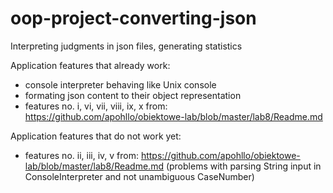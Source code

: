 # oop-project-converting-json
Interpreting judgments in json files, generating statistics

Application features that already work:
  - console interpreter behaving like Unix console
  - formating json content to their object representation
  - features no. i, vi, vii, viii, ix, x  from: https://github.com/apohllo/obiektowe-lab/blob/master/lab8/Readme.md

Application features that do not work yet:
  - features no. ii, iii, iv, v  from: https://github.com/apohllo/obiektowe-lab/blob/master/lab8/Readme.md
  (problems with parsing String input in ConsoleInterpreter and not unambiguous CaseNumber)
